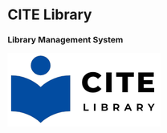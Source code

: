 <html>
    <h1>CITE Library</h1>
    <h3>Library Management System</h3>
    <img src="https://github.com/sauravtand/Digital-Library/blob/main/ProjectV/images/logo.PNG" alt="Project Logo">
</html>
